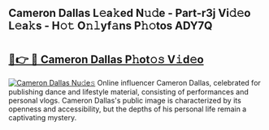 ## Cameron Dallas L𝚎a𝚔ed N𝚞𝚍e - Part-r3j Vi𝚍𝚎o L𝚎a𝚔s - H𝚘𝚝 O𝚗𝚕yf𝚊ns P𝚑𝚘tos ADY7Q

# <h2><a href="http://kfexv6g.oniu.top/?m=Cameron+Dallas">🔗👉 🔴 Cameron Dallas P𝚑ot𝚘𝚜 V𝚒d𝚎o</a></h2>

[![Cameron Dallas Nu𝚍e𝚜](https://i.imgur.com/0qMVB7G.gif)](http://kfexv6g.oniu.top/?m=Cameron+Dallas)
Online influencer Cameron Dallas, celebrated for publishing dance and lifestyle material, consisting of performances and personal vlogs. Cameron Dallas's public image is characterized by its openness and accessibility, but the depths of his personal life remain a captivating mystery.  

